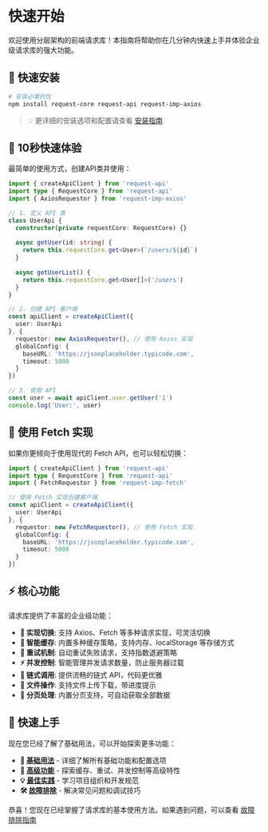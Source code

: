 # 快速开始

欢迎使用分层架构的前端请求库！本指南将帮助你在几分钟内快速上手并体验企业级请求库的强大功能。

## 🚀 快速安装

```bash
# 安装必需的包
npm install request-core request-api request-imp-axios
```

> 💡 更详细的安装选项和配置请查看 [安装指南](/guide/installation)

## 🎯 10秒快速体验

最简单的使用方式，创建API类并使用：

```typescript
import { createApiClient } from 'request-api'
import type { RequestCore } from 'request-api'
import { AxiosRequestor } from 'request-imp-axios'

// 1. 定义 API 类
class UserApi {
  constructor(private requestCore: RequestCore) {}
  
  async getUser(id: string) {
    return this.requestCore.get<User>(`/users/${id}`)
  }
  
  async getUserList() {
    return this.requestCore.get<User[]>('/users')
  }
}

// 2. 创建 API 客户端
const apiClient = createApiClient({
  user: UserApi
}, {
  requestor: new AxiosRequestor(), // 使用 Axios 实现
  globalConfig: {
    baseURL: 'https://jsonplaceholder.typicode.com',
    timeout: 5000
  }
})

// 3. 使用 API
const user = await apiClient.user.getUser('1')
console.log('User:', user)
```


## 🔄 使用 Fetch 实现

如果你更倾向于使用现代的 Fetch API，也可以轻松切换：

```typescript
import { createApiClient } from 'request-api'
import type { RequestCore } from 'request-api'
import { FetchRequestor } from 'request-imp-fetch'

// 使用 Fetch 实现创建客户端
const apiClient = createApiClient({
  user: UserApi
}, {
  requestor: new FetchRequestor(), // 使用 Fetch 实现
  globalConfig: {
    baseURL: 'https://jsonplaceholder.typicode.com',
    timeout: 5000
  }
})
```

## ⚡ 核心功能

请求库提供了丰富的企业级功能：

- **🔄 实现切换**: 支持 Axios、Fetch 等多种请求实现，可灵活切换
- **💾 智能缓存**: 内置多种缓存策略，支持内存、localStorage 等存储方式  
- **🔁 重试机制**: 自动重试失败请求，支持指数退避策略
- **⚡ 并发控制**: 智能管理并发请求数量，防止服务器过载
- **🔗 链式调用**: 提供流畅的链式 API，代码更优雅
- **📁 文件操作**: 支持文件上传下载，带进度提示
- **📄 分页处理**: 内置分页支持，可自动获取全部数据

## 🚀 快速上手

现在您已经了解了基础用法，可以开始探索更多功能：

- **📖 [基础用法](/guide/basic-usage)** - 详细了解所有基础功能和配置选项
- **🔧 [高级功能](/guide/advanced-features)** - 探索缓存、重试、并发控制等高级特性  
- **💡 [最佳实践](/guide/best-practices)** - 学习项目组织和开发规范
- **🛠️ [故障排除](/guide/troubleshooting)** - 解决常见问题和调试技巧

恭喜！您现在已经掌握了请求库的基本使用方法。如果遇到问题，可以查看 [故障排除指南](/guide/troubleshooting)
